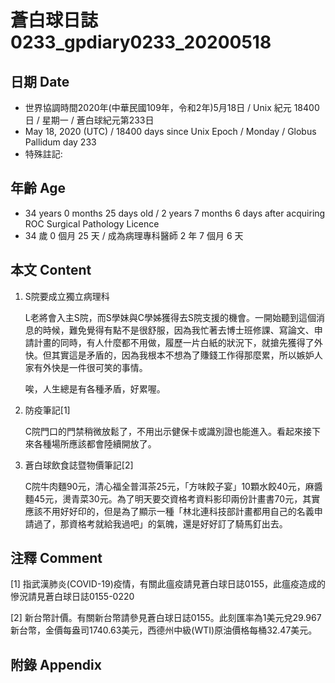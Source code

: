 [_metadata_:encoding]: - "utf-8"
[_metadata_:language]: - "zh-Hant-TW"
[_metadata_:fileformat]: - "markdown"
[_metadata_:MIME_type]: - "text/plain"
[_metadata_:markdown_version]: - "commonmark version 0.29"
[_metadata_:markdown_spec]: - "https://spec.commonmark.org/0.29/"

# 蒼白球日誌0233_gpdiary0233_20200518 #

## 日期 Date ##

* 世界協調時間2020年(中華民國109年，令和2年)5月18日 / Unix 紀元 18400 日 / 星期一 / 蒼白球紀元第233日
* May 18, 2020 (UTC) / 18400 days since Unix Epoch / Monday / Globus Pallidum day 233
* 特殊註記:

## 年齡 Age ##

* 34 years 0 months 25 days old / 2 years 7 months 6 days after acquiring ROC Surgical Pathology Licence
* 34 歲 0 個月 25 天 / 成為病理專科醫師 2 年 7 個月 6 天

## 本文 Content ##

1. S院要成立獨立病理科

    L老將會入主S院，而S學妹與C學姊獲得去S院支援的機會。一開始聽到這個消息的時候，難免覺得有點不是很舒服，因為我忙著去博士班修課、寫論文、申請計畫的同時，有人什麼都不用做，履歷一片白紙的狀況下，就搶先獲得了外快。但其實這是矛盾的，因為我根本不想為了賺錢工作得那麼累，所以嫉妒人家有外快是一件很可笑的事情。

    唉，人生總是有各種矛盾，好累喔。

2. 防疫筆記[1]

    C院門口的門禁稍微放鬆了，不用出示健保卡或識別證也能進入。看起來接下來各種場所應該都會陸續開放了。

3. 蒼白球飲食誌暨物價筆記[2]

    C院牛肉麵90元，清心福全普洱茶25元，「方味餃子宴」10顆水餃40元，麻醬麵45元，燙青菜30元。為了明天要交資格考資料影印兩份計畫書70元，其實應該不用好好印的，但是為了顯示一種「林北連科技部計畫都用自己的名義申請過了，那資格考就給我過吧」的氣魄，還是好好訂了騎馬釘出去。

## 注釋 Comment ##

[1] 指武漢肺炎(COVID-19)疫情，有關此瘟疫請見蒼白球日誌0155，此瘟疫造成的慘況請見蒼白球日誌0155-0220

[2] 新台幣計價。有關新台幣請參見蒼白球日誌0155。此刻匯率為1美元兌29.967新台幣，金價每盎司1740.63美元，西德州中級(WTI)原油價格每桶32.47美元。

## 附錄 Appendix ##
